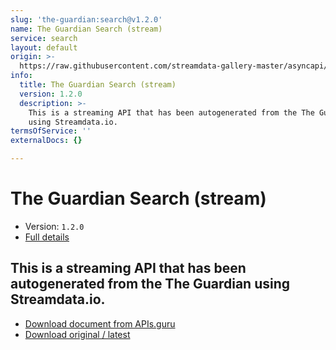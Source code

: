```yaml
---
slug: 'the-guardian:search@v1.2.0'
name: The Guardian Search (stream)
service: search
layout: default
origin: >-
  https://raw.githubusercontent.com/streamdata-gallery-master/asyncapi/master/_listings/the-guardian/the-guardian-search-stream-async.md
info:
  title: The Guardian Search (stream)
  version: 1.2.0
  description: >-
    This is a streaming API that has been autogenerated from the The Guardian
    using Streamdata.io.
termsOfService: ''
externalDocs: {}

---
```

# The Guardian Search (stream)

* Version: `1.2.0`
* [Full details](../html/the-guardian:search@v1.2.0.html)




## This is a streaming API that has been autogenerated from the The Guardian using Streamdata.io.



* [Download document from APIs.guru](https://raw.githubusercontent.com/APIs-guru/asyncapi-directory/master/docs/APIs/the-guardian%3Asearch%40v1.2.0.yaml)
* [Download original / latest](https://raw.githubusercontent.com/streamdata-gallery-master/asyncapi/master/_listings/the-guardian/the-guardian-search-stream-async.md)

<script type="application/ld+json">
{
  "@context": "http://schema.org/",
  "@type": "WebAPI",
  "description": "This is a streaming API that has been autogenerated from the The Guardian using Streamdata.io.",
  "documentation": "",

  "name": "The Guardian Search (stream)"
}
</script>
